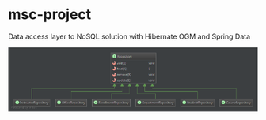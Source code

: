 msc-project
===========

Data access layer to NoSQL solution with Hibernate OGM and Spring Data


![Alt text](/README/image/repository.png?raw=true "Repositories")